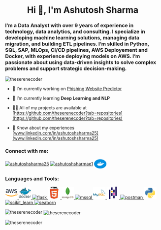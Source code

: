<h1 align="center">Hi 👋, I'm Ashutosh Sharma</h1>
<h3 align="left">I’m a Data Analyst with over 9 years of experience in technology, data analytics, and consulting. I specialize in developing machine learning solutions, managing data migration, and  building ETL pipelines. I’m skilled in Python, SQL, SAP, MLOps, CI/CD pipelines, AWS Deployement and Docker, with experience deploying models on AWS. I’m passionate about using data-driven insights to solve complex problems and support strategic decision-making.</h3>

<p align="left"> <img src="https://komarev.com/ghpvc/?username=theserenecoder&label=Profile%20views&color=0e75b6&style=flat" alt="theserenecoder" /> </p>

- 🔭 I’m currently working on [Phishing Website Predictor](https://github.com/theserenecoder/Phishing_Website_Prediction)

- 🌱 I’m currently learning **Deep Learning and NLP**

- 👨‍💻 All of my projects are available at [https://github.com/theserenecoder?tab=repositories](https://github.com/theserenecoder?tab=repositories)

- 📄 Know about my experiences [www.linkedin.com/in/ashutoshsharma25](www.linkedin.com/in/ashutoshsharma25)

<h3 align="left">Connect with me:</h3>
<p align="left">
<a href="https://linkedin.com/in/ashutoshsharma25" target="blank"><img align="center" src="https://raw.githubusercontent.com/rahuldkjain/github-profile-readme-generator/master/src/images/icons/Social/linked-in-alt.svg" alt="ashutoshsharma25" height="30" width="40" /></a>
<a href="https://www.hackerrank.com/ashutoshsharmae1" target="blank"><img align="center" src="https://raw.githubusercontent.com/rahuldkjain/github-profile-readme-generator/master/src/images/icons/Social/hackerrank.svg" alt="ashutoshsharmae1" height="30" width="40" /></a>
<a href="https://hub.docker.com/u/ashutoshsharmaengg" target="blank"><img align="center" src="https://raw.githubusercontent.com/theserenecoder/theserenecoder/1be462215c30c9f9ad919299a74a706230471967/docker%20icon.png" alt="ashutoshsharmaengg" height="30" width="40" /></a>
</p>

<h3 align="left">Languages and Tools:</h3>
<p align="left"> <a href="https://aws.amazon.com" target="_blank" rel="noreferrer"> <img src="https://raw.githubusercontent.com/devicons/devicon/master/icons/amazonwebservices/amazonwebservices-original-wordmark.svg" alt="aws" width="40" height="40"/> </a> <a href="https://www.docker.com/" target="_blank" rel="noreferrer"> <img src="https://raw.githubusercontent.com/devicons/devicon/master/icons/docker/docker-original-wordmark.svg" alt="docker" width="40" height="40"/> </a> <a href="https://flask.palletsprojects.com/" target="_blank" rel="noreferrer"> <img src="https://www.vectorlogo.zone/logos/pocoo_flask/pocoo_flask-icon.svg" alt="flask" width="40" height="40"/> </a> <a href="https://www.w3.org/html/" target="_blank" rel="noreferrer"> <img src="https://raw.githubusercontent.com/devicons/devicon/master/icons/html5/html5-original-wordmark.svg" alt="html5" width="40" height="40"/> </a> <a href="https://www.mongodb.com/" target="_blank" rel="noreferrer"> <img src="https://raw.githubusercontent.com/devicons/devicon/master/icons/mongodb/mongodb-original-wordmark.svg" alt="mongodb" width="40" height="40"/> </a> <a href="https://www.microsoft.com/en-us/sql-server" target="_blank" rel="noreferrer"> <img src="https://www.svgrepo.com/show/303229/microsoft-sql-server-logo.svg" alt="mssql" width="40" height="40"/> </a> <a href="https://www.mysql.com/" target="_blank" rel="noreferrer"> <img src="https://raw.githubusercontent.com/devicons/devicon/master/icons/mysql/mysql-original-wordmark.svg" alt="mysql" width="40" height="40"/> </a> <a href="https://pandas.pydata.org/" target="_blank" rel="noreferrer"> <img src="https://raw.githubusercontent.com/devicons/devicon/2ae2a900d2f041da66e950e4d48052658d850630/icons/pandas/pandas-original.svg" alt="pandas" width="40" height="40"/> </a> <a href="https://postman.com" target="_blank" rel="noreferrer"> <img src="https://www.vectorlogo.zone/logos/getpostman/getpostman-icon.svg" alt="postman" width="40" height="40"/> </a> <a href="https://www.python.org" target="_blank" rel="noreferrer"> <img src="https://raw.githubusercontent.com/devicons/devicon/master/icons/python/python-original.svg" alt="python" width="40" height="40"/> </a> <a href="https://scikit-learn.org/" target="_blank" rel="noreferrer"> <img src="https://upload.wikimedia.org/wikipedia/commons/0/05/Scikit_learn_logo_small.svg" alt="scikit_learn" width="40" height="40"/> </a> <a href="https://seaborn.pydata.org/" target="_blank" rel="noreferrer"> <img src="https://seaborn.pydata.org/_images/logo-mark-lightbg.svg" alt="seaborn" width="40" height="40"/> </a> </p>

<p><img align="left" src="https://github-readme-stats.vercel.app/api/top-langs?username=theserenecoder&show_icons=true&locale=en&layout=compact" alt="theserenecoder" /></p>

<p>&nbsp;<img align="center" src="https://github-readme-stats.vercel.app/api?username=theserenecoder&show_icons=true&locale=en" alt="theserenecoder" /></p>

<p><img align="center" src="https://github-readme-streak-stats.herokuapp.com/?user=theserenecoder&" alt="theserenecoder" /></p>

